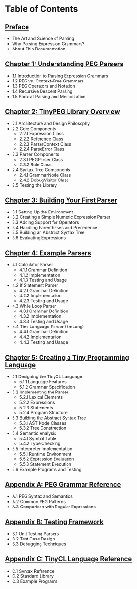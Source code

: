 # Table of Contents

## [Preface](preface.md)
- The Art and Science of Parsing
- Why Parsing Expression Grammars?
- About This Documentation

## [Chapter 1: Understanding PEG Parsers](chapter01_peg_basics.md)
- 1.1 Introduction to Parsing Expression Grammars
- 1.2 PEG vs. Context-Free Grammars
- 1.3 PEG Operators and Notation
- 1.4 Recursive Descent Parsing
- 1.5 Packrat Parsing and Memoization

## [Chapter 2: TinyPEG Library Overview](chapter02_library_overview.md)
- 2.1 Architecture and Design Philosophy
- 2.2 Core Components
  - 2.2.1 Expression Class
  - 2.2.2 Reference Class
  - 2.2.3 ParserContext Class
  - 2.2.4 ParseError Class
- 2.3 Parser Components
  - 2.3.1 PEGParser Class
  - 2.3.2 Rule Class
- 2.4 Syntax Tree Components
  - 2.4.1 GrammarNode Class
  - 2.4.2 DebugVisitor Class
- 2.5 Testing the Library

## [Chapter 3: Building Your First Parser](chapter03_building_parsers.md)
- 3.1 Setting Up the Environment
- 3.2 Creating a Simple Numeric Expression Parser
- 3.3 Adding Support for Operators
- 3.4 Handling Parentheses and Precedence
- 3.5 Building an Abstract Syntax Tree
- 3.6 Evaluating Expressions

## [Chapter 4: Example Parsers](chapter04_examples.md)
- 4.1 Calculator Parser
  - 4.1.1 Grammar Definition
  - 4.1.2 Implementation
  - 4.1.3 Testing and Usage
- 4.2 If Statement Parser
  - 4.2.1 Grammar Definition
  - 4.2.2 Implementation
  - 4.2.3 Testing and Usage
- 4.3 While Loop Parser
  - 4.3.1 Grammar Definition
  - 4.3.2 Implementation
  - 4.3.3 Testing and Usage
- 4.4 Tiny Language Parser (EmLang)
  - 4.4.1 Grammar Definition
  - 4.4.2 Implementation
  - 4.4.3 Testing and Usage

## [Chapter 5: Creating a Tiny Programming Language](chapter05_tiny_language.md)
- 5.1 Designing the TinyCL Language
  - 5.1.1 Language Features
  - 5.1.2 Grammar Specification
- 5.2 Implementing the Parser
  - 5.2.1 Lexical Elements
  - 5.2.2 Expressions
  - 5.2.3 Statements
  - 5.2.4 Program Structure
- 5.3 Building the Abstract Syntax Tree
  - 5.3.1 AST Node Classes
  - 5.3.2 Tree Construction
- 5.4 Semantic Analysis
  - 5.4.1 Symbol Table
  - 5.4.2 Type Checking
- 5.5 Interpreter Implementation
  - 5.5.1 Runtime Environment
  - 5.5.2 Expression Evaluation
  - 5.5.3 Statement Execution
- 5.6 Example Programs and Testing

## [Appendix A: PEG Grammar Reference](appendix_a_peg_reference.md)
- A.1 PEG Syntax and Semantics
- A.2 Common PEG Patterns
- A.3 Comparison with Regular Expressions

## [Appendix B: Testing Framework](appendix_b_testing.md)
- B.1 Unit Testing Parsers
- B.2 Test Case Design
- B.3 Debugging Techniques

## [Appendix C: TinyCL Language Reference](appendix_c_tinycl_reference.md)
- C.1 Syntax Reference
- C.2 Standard Library
- C.3 Example Programs